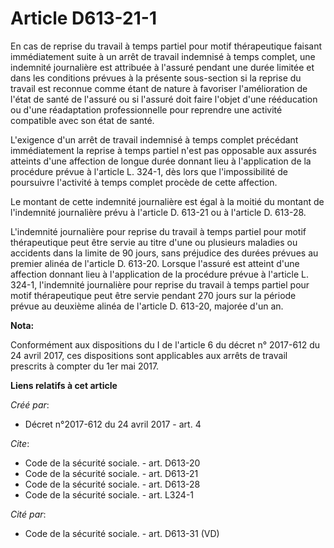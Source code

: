 # Article D613-21-1

En cas de reprise du travail à temps partiel pour motif thérapeutique faisant immédiatement suite à un arrêt de travail
indemnisé à temps complet, une indemnité journalière est attribuée à l'assuré pendant une durée limitée et dans les
conditions prévues à la présente sous-section si la reprise du travail est reconnue comme étant de nature à favoriser
l'amélioration de l'état de santé de l'assuré ou si l'assuré doit faire l'objet d'une rééducation ou d'une réadaptation
professionnelle pour reprendre une activité compatible avec son état de santé.

L'exigence d'un arrêt de travail indemnisé à temps complet précédant immédiatement la reprise à temps partiel n'est pas
opposable aux assurés atteints d'une affection de longue durée donnant lieu à l'application de la procédure prévue à
l'article L. 324-1, dès lors que l'impossibilité de poursuivre l'activité à temps complet procède de cette affection.

Le montant de cette indemnité journalière est égal à la moitié du montant de l'indemnité journalière prévu à l'article D.
613-21 ou à l'article D. 613-28.

L'indemnité journalière pour reprise du travail à temps partiel pour motif thérapeutique peut être servie au titre d'une ou
plusieurs maladies ou accidents dans la limite de 90 jours, sans préjudice des durées prévues au premier alinéa de l'article
D. 613-20. Lorsque l'assuré est atteint d'une affection donnant lieu à l'application de la procédure prévue à l'article L.
324-1, l'indemnité journalière pour reprise du travail à temps partiel pour motif thérapeutique peut être servie pendant 270
jours sur la période prévue au deuxième alinéa de l'article D. 613-20, majorée d'un an.

**Nota:**

Conformément aux dispositions du I de l'article 6 du décret n° 2017-612 du 24 avril 2017, ces dispositions sont applicables
aux arrêts de travail prescrits à compter du 1er mai 2017.

**Liens relatifs à cet article**

_Créé par_:

  - Décret n°2017-612 du 24 avril 2017 - art. 4

_Cite_:

  - Code de la sécurité sociale. - art. D613-20
  - Code de la sécurité sociale. - art. D613-21
  - Code de la sécurité sociale. - art. D613-28
  - Code de la sécurité sociale. - art. L324-1

_Cité par_:

  - Code de la sécurité sociale. - art. D613-31 (VD)
